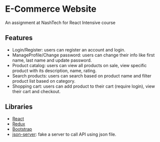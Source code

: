 # E-Commerce Website

An assignment at NashTech for React Intensive course

## Features

- Login/Register: users can register an account and login.
- ManageProfile/Change password: users can change their info like first name, last name and update password.
- Product catalog: users can view all products on sale, view specific product with its description, name, rating.
- Search products: users can search based on product name and filter product list based on category.
- Shopping cart: users can add product to their cart (require login), view their cart and checkout.

## Libraries

* [React](https://reactjs.org/)
* [Redux](https://redux.js.org/)
* [Bootstrap](https://getbootstrap.com/)
* [json-server](https://github.com/typicode/json-server): fake a server to call API using json file.
